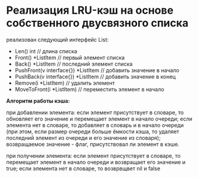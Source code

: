 # Реализация  LRU-кэш на основе собственного двусвязного списка

реализован следующий интерфейс List:

- Len() int // длина списка
- Front() *ListItem // первый элемент списка
- Back() *ListItem // последний элемент списка
- PushFront(v interface{}) *ListItem // добавить значение в начало
- PushBack(v interface{}) *ListItem // добавить значение в конец
- Remove(i *ListItem) // удалить элемент
- MoveToFront(i *ListItem) // переместить элемент в начало

**Алгоритм работы кэша:**

при добавлении элемента:
если элемент присутствует в словаре, то обновляет его значение и перемещает элемент в начало очереди;
если элемента нет в словаре, то добавляет в словарь и в начало очереди (при этом, если размер очереди больше ёмкости кэша,
то удаляет последний элемент из очереди и его значение из словаря);
возвращаемое значение - флаг, присутствовал ли элемент в кэше.

при получении элемента:
если элемент присутствует в словаре, то перемещает элемент в начало очереди и возвращает его значение и true;
если элемента нет в словаре, то возврвщвет nil и false